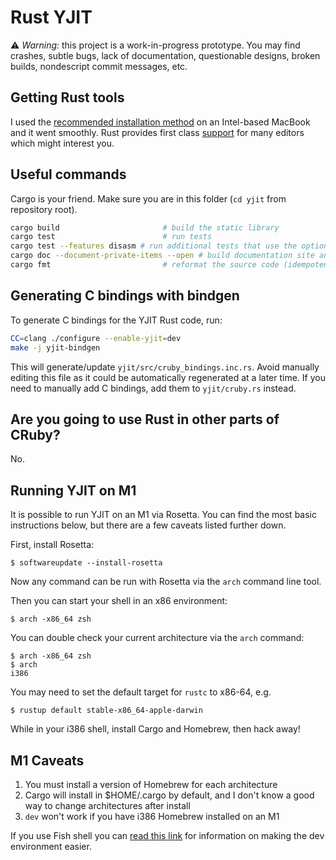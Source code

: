 # Rust YJIT

⚠️ *Warning:* this project is a work-in-progress prototype. You may find crashes,
subtle bugs, lack of documentation, questionable designs, broken builds,
nondescript commit messages, etc.

## Getting Rust tools

I used the [recommended installation method][rust-install] on an Intel-based
MacBook and it went smoothly. Rust provides first class [support][editor-tools]
for many editors which might interest you.

## Useful commands

Cargo is your friend. Make sure you are in this folder (`cd yjit` from
repository root).

```sh
cargo build                       # build the static library
cargo test                        # run tests
cargo test --features disasm # run additional tests that use the optional libcapstone for verification
cargo doc --document-private-items --open # build documentation site and open it in your browser
cargo fmt                         # reformat the source code (idempotent)
```

## Generating C bindings with bindgen

To generate C bindings for the YJIT Rust code, run:

```sh
CC=clang ./configure --enable-yjit=dev
make -j yjit-bindgen
```

This will generate/update `yjit/src/cruby_bindings.inc.rs`. Avoid manually editing this file
as it could be automatically regenerated at a later time.
If you need to manually add C bindings, add them to `yjit/cruby.rs` instead.

## Are you going to use Rust in other parts of CRuby?

No.

[rust-install]: https://www.rust-lang.org/tools/install
[editor-tools]: https://www.rust-lang.org/tools

## Running YJIT on M1

It is possible to run YJIT on an M1 via Rosetta.  You can find the most basic
instructions below, but there are a few caveats listed further down.

First, install Rosetta:

```
$ softwareupdate --install-rosetta
```

Now any command can be run with Rosetta via the `arch` command line tool.

Then you can start your shell in an x86 environment:

```
$ arch -x86_64 zsh
```

You can double check your current architecture via the `arch` command:

```
$ arch -x86_64 zsh
$ arch
i386
```

You may need to set the default target for `rustc` to x86-64, e.g.

```
$ rustup default stable-x86_64-apple-darwin
```

While in your i386 shell, install Cargo and Homebrew, then hack away!

## M1 Caveats

1. You must install a version of Homebrew for each architecture
2. Cargo will install in $HOME/.cargo by default, and I don't know a good way to change architectures after install
3. `dev` won't work if you have i386 Homebrew installed on an M1

If you use Fish shell you can [read this link](https://tenderlovemaking.com/2022/01/07/homebrew-rosetta-and-ruby.html) for information on making the dev environment easier.
